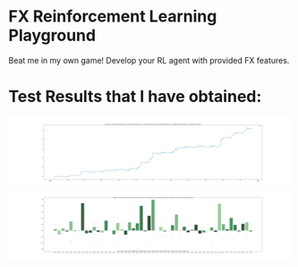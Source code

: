 # FX Reinforcement Learning Playground
Beat me in my own game! Develop your RL agent with provided FX features.

# Test Results that I have obtained:
![](annual_return.png)
![](weekly_return.png)
